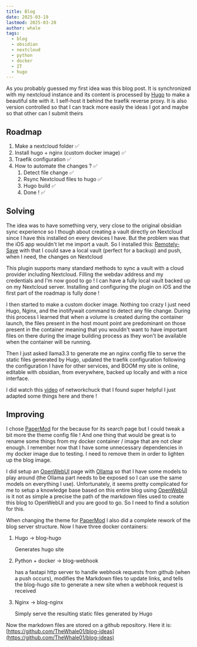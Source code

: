 ```yaml
---
title: Blog
date: 2025-03-19
lastmod: 2025-03-20
author: whale
tags:
  - blog
  - obsidian
  - nextcloud
  - python
  - docker
  - IT
  - hugo
---
```

As you probably guessed my first idea was this blog post. It is synchronized with my nextcloud instance and its content is processed by [Hugo](https://gohugo.io/) to make a beautiful site with it. I self-host it behind the traefik reverse proxy. It is also version controlled so that I can track more easily the ideas I got and maybe so that other can I submit theirs

## Roadmap

1. Make a nextcloud folder ✅ 
2. Install hugo + nginx (custom docker image) ✅
3. Traefik configuration ✅
4. How to automate the changes ? ✅
	1. Detect file change ✅
	2. Rsync Nextcloud files to hugo ✅
	3. Hugo build ✅
	4. Done ! ✅

## Solving

The idea was to have something very, very close to the original obsidian sync experience so I though about creating a vault directly on Nextcloud since I have this installed on every devices I have. But the problem was that the iOS app wouldn't let me import a vault. So I installed this: [Remotely-Save](https://github.com/remotely-save/remotely-save) with that I could save a local vault (perfect for a backup) and push, when I need, the changes on Nextcloud

This plugin supports many standard methods to sync a vault with a cloud provider including Nextcloud. Filling the webdav address and my credentials and I'm now good to go ! I can have a fully local vault backed up on my Nextcloud server. Installing and configuring the plugin on iOS and the first part of the roadmap is fully done !

I then started to make a custom docker image. Nothing too crazy I just need Hugo, Nginx, and the inotifywait command to detect any file change. During this process I learned that when a volume is created during the container launch, the files present in the host mount point are predominant on those present in the container meaning that you wouldn't want to have important files on there during the image building process as they won't be available when the container will be running.

Then I just asked llama3.3 to generate me an nginx config file to serve the static files generated by Hugo, updated the traefik configuration following the configuration I have for other services, and BOOM my site is online, editable with obsidian, from everywhere, backed up locally and with a nice interface.

I did watch this [video](https://www.youtube.com/watch?v=dnE7c0ELEH8&t=291s) of networkchuck that I found super helpful I just adapted some things here and there !
## Improving

I chose [PaperMod](https://github.com/adityatelange/hugo-PaperMod) for the because for its search page but I could tweak a bit more the theme config file ! And one thing that would be great is to rename some things from my docker container / image that are not clear enough. I remember now that I have some unnecessary dependencies in my docker image due to testing. I need to remove them in order to lighten up the blog image.

I did setup an [OpenWebUI](https://ai.thewhale.fr) page with [Ollama](https://ollama.com/) so that I have some models to play around (the Ollama part needs to be exposed so I can use the same models on everything I use). Unfortunately, it seems pretty complicated for me to setup a knowledge base based on this entire blog using [OpenWebUI](https://docs.openwebui.com/) is it not as simple a precise the path of the markdown files used to create this blog to OpenWebUI and you are good to go. So I need to find a solution for this.

When changing the theme for [PaperMod](https://github.com/adityatelange/hugo-PaperMod) I also did a complete rework of the blog server structure. Now I have three docker containers:

1. Hugo -> blog-hugo

	Generates hugo site

2. Python + docker -> blog-webhook

	has a fastapi http server to handle webhook requests from github (when a push occurs), modifies the Markdown files to update links, and tells the blog-hugo site to generate a new site when a webhook request is received

3. Nginx -> blog-nginx

	Simply serve the resulting static files generated by Hugo

Now the markdown files are stored on a github repository. Here it is:
[https://github.com/TheWhale01/blog-ideas](https://github.com/TheWhale01/blog-ideas)

